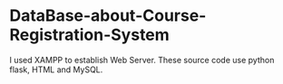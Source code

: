# DataBase-about-Course-Registration-System
I used XAMPP to establish Web Server.
These source code use python flask, HTML and MySQL.

